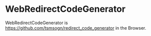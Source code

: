 # WebRedirectCodeGenerator

WebRedirectCodeGenerator is https://github.com/tsmsogn/redirect_code_generator in the Browser.
